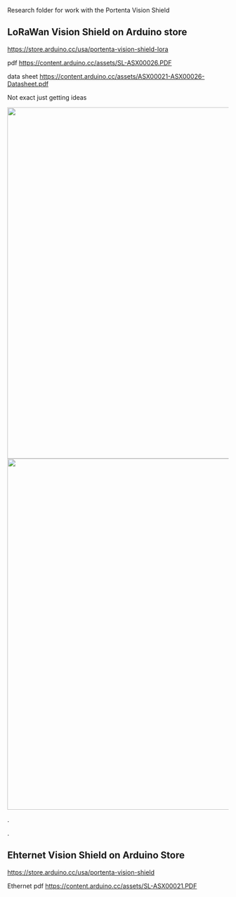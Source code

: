 Research folder for work with the Portenta Vision Shield


## LoRaWan Vision Shield on Arduino store

https://store.arduino.cc/usa/portenta-vision-shield-lora

pdf  https://content.arduino.cc/assets/SL-ASX00026.PDF

data sheet   https://content.arduino.cc/assets/ASX00021-ASX00026-Datasheet.pdf

Not exact just getting ideas

<img src="https://user-images.githubusercontent.com/5605614/134554861-813ae4a7-3dd5-464b-b162-10ebc722c0ec.png" width=800 />
<img src="https://user-images.githubusercontent.com/5605614/134555899-5b741b35-8513-4d1e-a8ef-49b0c9a2b27c.png" width=800 />



.


.



## Ehternet Vision Shield  on Arduino Store

https://store.arduino.cc/usa/portenta-vision-shield

Ethernet pdf    https://content.arduino.cc/assets/SL-ASX00021.PDF







